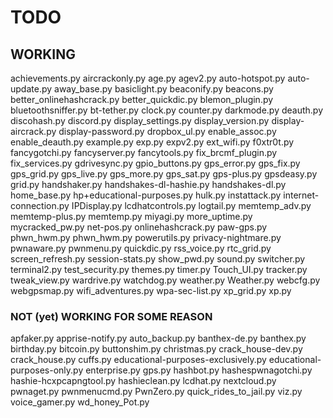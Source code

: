 # TODO

## WORKING
achievements.py
aircrackonly.py
age.py
agev2.py
auto-hotspot.py
auto-update.py
away_base.py
basiclight.py
beaconify.py
beacons.py
better_onlinehashcrack.py
better_quickdic.py
blemon_plugin.py
bluetoothsniffer.py
bt-tether.py
clock.py
counter.py
darkmode.py
deauth.py
discohash.py
discord.py
display_settings.py
display_version.py
display-aircrack.py
display-password.py
dropbox_ul.py
enable_assoc.py
enable_deauth.py
example.py
exp.py
expv2.py
ext_wifi.py
f0xtr0t.py
fancygotchi.py
fancyserver.py
fancytools.py
fix_brcmf_plugin.py
fix_services.py
gdrivesync.py
gpio_buttons.py
gps_error.py
gps_fix.py
gps_grid.py
gps_live.py
gps_more.py
gps_sat.py
gps-plus.py
gpsdeasy.py
grid.py
handshaker.py
handshakes-dl-hashie.py
handshakes-dl.py
home_base.py
hp+educational-purposes.py
hulk.py
instattack.py
internet-connection.py
IPDisplay.py
lcdhatcontrols.py
logtail.py
memtemp_adv.py
memtemp-plus.py
memtemp.py
miyagi.py
more_uptime.py
mycracked_pw.py
net-pos.py
onlinehashcrack.py
paw-gps.py
phwn_hwm.py
phwn_hwm.py
powerutils.py
privacy-nightmare.py
pwnaware.py
pwnmenu.py
quickdic.py
rss_voice.py
rtc_grid.py
screen_refresh.py
session-stats.py
show_pwd.py
sound.py
switcher.py
terminal2.py
test_security.py
themes.py
timer.py
Touch_UI.py
tracker.py
tweak_view.py
wardrive.py
watchdog.py
weather.py
Weather.py
webcfg.py
webgpsmap.py
wifi_adventures.py
wpa-sec-list.py
xp_grid.py
xp.py

### NOT (yet) WORKING FOR SOME REASON

apfaker.py
apprise-notify.py
auto_backup.py
banthex-de.py
banthex.py
birthday.py
bitcoin.py
buttonshim.py
christmas.py
crack_house-dev.py
crack_house.py
cuffs.py
educational-purposes-exclusively.py
educational-purposes-only.py
enterprise.py
gps.py
hashbot.py
hashespwnagotchi.py
hashie-hcxpcapngtool.py
hashieclean.py
lcdhat.py
nextcloud.py
pwnaget.py
pwnmenucmd.py
PwnZero.py
quick_rides_to_jail.py
viz.py
voice_gamer.py
wd_honey_Pot.py
